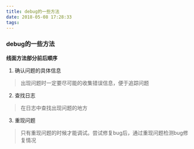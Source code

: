 ```yaml
---
title: debug的一些方法
date: 2018-05-08 17:28:33
tags:
---
```

### debug的一些方法
**线面方法部分前后顺序**
1. 确认问题的具体信息
>出现问题时一定要尽可能的收集错误信息，便于追踪问题
2. 查找日志
>在日志中查找出现问题的地方
3. 重现问题
>只有重现问题的时候才能调试。尝试修复bug后，通过重现问题检测bug修复情况
